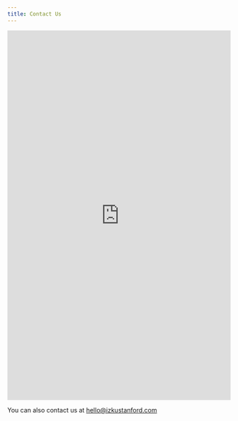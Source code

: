 ```yaml
---
title: Contact Us
---
```


<iframe class="airtable-embed" src="https://airtable.com/embed/shrnXSnMeWVCMa44Z?backgroundColor=red" frameborder="0" onmousewheel="" width="100%" height="833"></iframe>

You can also contact us at [hello@izkustanford.com](mailto:hello@izkustanford.com)

